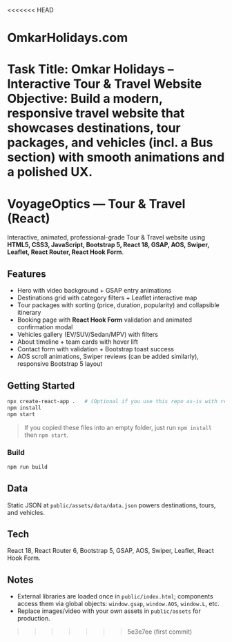 <<<<<<< HEAD
# OmkarHolidays.com
Task Title: Omkar Holidays – Interactive Tour &amp; Travel Website Objective: Build a modern, responsive travel website that showcases destinations, tour packages, and vehicles (incl. a Bus section) with smooth animations and a polished UX.
=======
# VoyageOptics — Tour & Travel (React)

Interactive, animated, professional-grade Tour & Travel website using **HTML5, CSS3, JavaScript, Bootstrap 5, React 18, GSAP, AOS, Swiper, Leaflet, React Router, React Hook Form**.

## Features
- Hero with video background + GSAP entry animations
- Destinations grid with category filters + Leaflet interactive map
- Tour packages with sorting (price, duration, popularity) and collapsible itinerary
- Booking page with **React Hook Form** validation and animated confirmation modal
- Vehicles gallery (EV/SUV/Sedan/MPV) with filters
- About timeline + team cards with hover lift
- Contact form with validation + Bootstrap toast success
- AOS scroll animations, Swiper reviews (can be added similarly), responsive Bootstrap 5 layout

## Getting Started
```bash
npx create-react-app .   # (Optional if you use this repo as-is with react-scripts in package.json)
npm install
npm start
```
> If you copied these files into an empty folder, just run `npm install` then `npm start`.

### Build
```bash
npm run build
```

## Data
Static JSON at `public/assets/data/data.json` powers destinations, tours, and vehicles.

## Tech
React 18, React Router 6, Bootstrap 5, GSAP, AOS, Swiper, Leaflet, React Hook Form.

## Notes
- External libraries are loaded once in `public/index.html`; components access them via global objects: `window.gsap`, `window.AOS`, `window.L`, etc.
- Replace images/video with your own assets in `public/assets` for production.
>>>>>>> 5e3e7ee (first commit)
